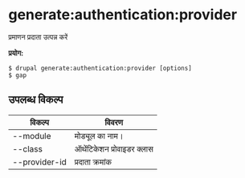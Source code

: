 # generate:authentication:provider
प्रमाणन प्रदाता उत्पन्न करें

**प्रयोग:**
```
$ drupal generate:authentication:provider [options] 
$ gap  
```

## उपलब्ध विकल्प
विकल्प | विवरण
-------|-------------
--module | मोड्यूल का नाम।
--class | ऑथेंटिकेशन प्रोवाइडर क्लास
--provider-id | प्रदाता क्रमांक
